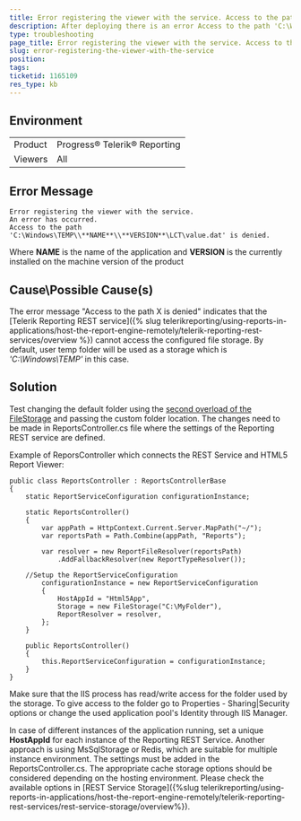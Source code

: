 ```yaml
---
title: Error registering the viewer with the service. Access to the path X is denied.
description: After deploying there is an error Access to the path 'C:\Windows\TEMP\<NAME>\<VERSION>\LCT\value.dat' is denied.
type: troubleshooting
page_title: Error registering the viewer with the service. Access to the path X is denied.
slug: error-registering-the-viewer-with-the-service
position: 
tags: 
ticketid: 1165109
res_type: kb
---
```


## Environment
<table>
	<tr>
		<td>Product</td>
		<td>Progress® Telerik® Reporting </td>
	</tr>
	<tr>
		<td>Viewers</td>
		<td>All</td>
	</tr>
</table>


## Error Message

````
Error registering the viewer with the service.
An error has occurred.
Access to the path 'C:\Windows\TEMP\\**NAME**\\**VERSION**\LCT\value.dat' is denied.
````

Where **NAME** is the name of the application and **VERSION** is the currently installed on the machine version of the product

## Cause\Possible Cause(s)
The error message "Access to the path X is denied" indicates that the [Telerik Reporting REST service]({% slug telerikreporting/using-reports-in-applications/host-the-report-engine-remotely/telerik-reporting-rest-services/overview %}) cannot access the configured file storage. By default, user temp folder will be used as a storage which is *'C:\Windows\TEMP'* in this case. 

## Solution
Test changing the default folder using the [second overload of the FileStorage](/reporting/api/Telerik.Reporting.Cache.File.FileStorage.html#collapsible-Telerik_Reporting_Cache_File_FileStorage__ctor_System_String_) and passing the custom folder location. The changes need to be made in ReportsController.cs file where the settings of the Reporting REST service are defined.

Example of ReporsController which connects the REST Service and HTML5 Report Viewer:

````CSharp
public class ReportsController : ReportsControllerBase
{
	static ReportServiceConfiguration configurationInstance;

	static ReportsController()
	{
		var appPath = HttpContext.Current.Server.MapPath("~/");
		var reportsPath = Path.Combine(appPath, "Reports");
		
		var resolver = new ReportFileResolver(reportsPath)
			.AddFallbackResolver(new ReportTypeResolver());

	//Setup the ReportServiceConfiguration
		configurationInstance = new ReportServiceConfiguration
		{
			HostAppId = "Html5App",
			Storage = new FileStorage("C:\MyFolder"),
			ReportResolver = resolver,
		};
	}

	public ReportsController()
	{
		this.ReportServiceConfiguration = configurationInstance;
	}
}
````

Make sure that the IIS process has read/write access for the folder used by the storage. To give access to the folder go to Properties - Sharing|Security options or change the used application pool's Identity through IIS Manager.

In case of different instances of the application running, set a unique **HostAppId** for each instance of the Reporting REST Service. Another approach is using MsSqlStorage or Redis, which are suitable for multiple instance environment. The settings must be added in the ReportsController.cs.
The appropriate cache storage options should be considered depending on the hosting environment. Please check the available options in [REST Service Storage]({%slug telerikreporting/using-reports-in-applications/host-the-report-engine-remotely/telerik-reporting-rest-services/rest-service-storage/overview%}).
